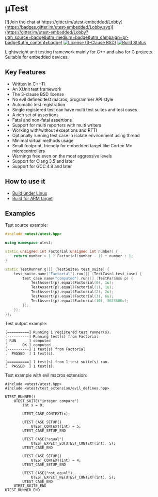 # µTest

[![Join the chat at https://gitter.im/utest-embedded/Lobby](https://badges.gitter.im/utest-embedded/Lobby.svg)](https://gitter.im/utest-embedded/Lobby?utm_source=badge&utm_medium=badge&utm_campaign=pr-badge&utm_content=badge)
[![License (3-Clause BSD)](https://img.shields.io/badge/license-BSD%203--Clause-blue.svg?style=flat)](http://opensource.org/licenses/BSD-3-Clause)
[![Build Status](https://travis-ci.org/tymonx/utest.svg?branch=master)](https://travis-ci.org/tymonx/utest)

Lightweight unit testing framework mainly for C++ and also for C projects. Suitable for embedded devices.

## Key Features

* Written in C++11
* An XUnit test framework
* The 3-clause BSD license
* No evil defined test macros, programmer API style
* Automatic test registration
* Single registered test can have multi test suites and test cases
* A rich set of assertions
* Fatal and non-fatal assertions
* Support for multi reporters with multi writers
* Working with/without exceptions and RTTI
* Optionally running test case in isolate environment using thread
* Minimal virtual methods usage
* Small footprint, friendly for embedded target like Cortex-Mx microcontrollers
* Warnings free even on the most aggressive levels
* Support for Clang 3.5 and later
* Support for GCC 4.8 and later

## How to use it

* [Build under Linux](docs/build-linux.md)
* [Build for ARM target](docs/build-arm.md)

## Examples

Test source example:

```c++
#include <utest/utest.hpp>

using namespace utest;

static unsigned int Factorial(unsigned int number) {
    return number > 1 ? Factorial(number - 1) * number : 1;
}

static TestRunner g([] (TestSuite& test_suite) {
    test_suite.name("Factorial").run([] (TestCase& test_case) {
        test_case.name("computed").run([] (TestParams& p) {
            TestAssert{p}.equal(Factorial(0), 1u);
            TestAssert{p}.equal(Factorial(1), 1u);
            TestAssert{p}.equal(Factorial(2), 2u);
            TestAssert{p}.equal(Factorial(3), 6u);
            TestAssert{p}.equal(Factorial(10), 3628800u);
        });
    });
});
 ```

Test output example:

```
[==========] Running 1 registered test runner(s).
[----------] Running test(s) from Factorial
[ RUN      ] computed
[       OK ] computed
[----------] 1 test(s) from Factorial
[  PASSED  ] 1 test(s).

[==========] 1 test(s) from 1 test suite(s) ran.
[  PASSED  ] 1 test(s).
```

Test example with evil macros extension:

```
#include <utest/utest.hpp>
#include <utest/test_extension/evil_defines.hpp>

UTEST_RUNNER()
    UTEST_SUITE("integer compare")
        int x = 0;

        UTEST_CASE_CONTEXT(x);

        UTEST_CASE_SETUP()
            UTEST_CONTEXT(int) = 5;
        UTEST_CASE_SETUP_END

        UTEST_CASE("equal")
            UTEST_EXPECT_EQ(UTEST_CONTEXT(int), 5);
        UTEST_CASE_END

        UTEST_CASE_SETUP()
            UTEST_CONTEXT(int) = 4;
        UTEST_CASE_SETUP_END

        UTEST_CASE("not equal")
            UTEST_EXPECT_NE(UTEST_CONTEXT(int), 5);
        UTEST_CASE_END
    UTEST_SUITE_END
UTEST_RUNNER_END
 ```
